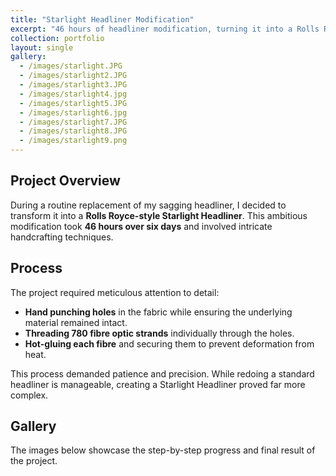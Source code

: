 ```yaml
---
title: "Starlight Headliner Modification"
excerpt: "46 hours of headliner modification, turning it into a Rolls Royce Starlight Headliner."
collection: portfolio
layout: single
gallery:
  - /images/starlight.JPG
  - /images/starlight2.JPG
  - /images/starlight3.JPG
  - /images/starlight4.jpg
  - /images/starlight5.JPG
  - /images/starlight6.jpg
  - /images/starlight7.JPG
  - /images/starlight8.JPG
  - /images/starlight9.png
---
```


## Project Overview

During a routine replacement of my sagging headliner, I decided to transform it into a **Rolls Royce-style Starlight Headliner**. This ambitious modification took **46 hours over six days** and involved intricate handcrafting techniques.

## Process

The project required meticulous attention to detail:

- **Hand punching holes** in the fabric while ensuring the underlying material remained intact.  
- **Threading 780 fibre optic strands** individually through the holes.  
- **Hot-gluing each fibre** and securing them to prevent deformation from heat.  

This process demanded patience and precision. While redoing a standard headliner is manageable, creating a Starlight Headliner proved far more complex.

## Gallery

The images below showcase the step-by-step progress and final result of the project.
